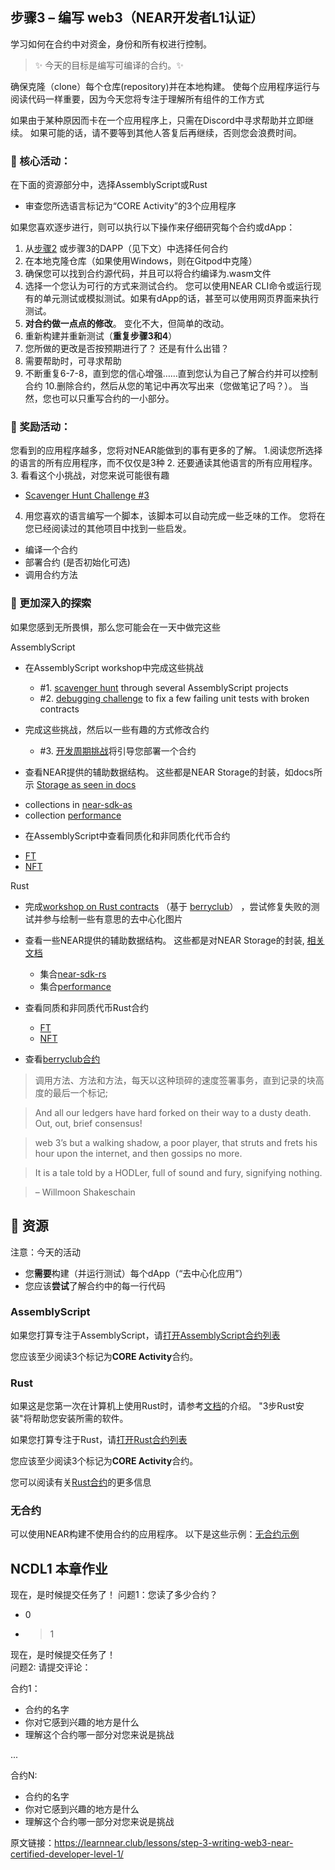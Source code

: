 ## 步骤3 – 编写 web3（NEAR开发者L1认证）
学习如何在合约中对资金，身份和所有权进行控制。

> :sparkles: 今天的目标是编写可编译的合约。:sparkles: 

确保克隆（clone）每个仓库(repository)并在本地构建。 使每个应用程序运行与阅读代码一样重要，因为今天您将专注于理解所有组件的工作方式

如果由于某种原因而卡在一个应用程序上，只需在Discord中寻求帮助并立即继续。 如果可能的话，请不要等到其他人答复后再继续，否则您会浪费时间。

### :green_book: 核心活动：
在下面的资源部分中，选择AssemblyScript或Rust
* 审查您所选语言标记为“CORE Activity”的3个应用程序

如果您喜欢逐步进行，则可以执行以下操作来仔细研究每个合约或dApp：

1. 从[步骤2](https://learnnear.club/lessons/step-2-reading-web3-near-certified-developer-level-1/) 或步骤3的DAPP（见下文）中选择任何合约
2. 在本地克隆仓库（如果使用Windows，则在Gitpod中克隆）
3. 确保您可以找到合约源代码，并且可以将合约编译为.wasm文件
4. 选择一个您认为可行的方式来测试合约。 您可以使用NEAR CLI命令或运行现有的单元测试或模拟测试。如果有dApp的话，甚至可以使用网页界面来执行测试。
5. **对合约做一点点的修改**。 变化不大，但简单的改动。
6. 重新构建并重新测试（**重复步骤3和4**）
7. 您所做的更改是否按预期进行了？ 还是有什么出错？
8. 需要帮助时，可寻求帮助
9. 不断重复6-7-8，直到您的信心增强……直到您认为自己了解合约并可以控制合约
   10.删除合约，然后从您的笔记中再次写出来（您做笔记了吗？）。 当然，您也可以只重写合约的一小部分。


### :blue_book: 奖励活动：
您看到的应用程序越多，您将对NEAR能做到的事有更多的了解。
1.阅读您所选择的语言的所有应用程序，而不仅仅是3种
2. 还要通读其他语言的所有应用程序。
3. 看看这个小挑战，对您来说可能很有趣
* [Scavenger Hunt Challenge #3](https://hackmd.io/@nearly-learning/hunt-03)

4. 用您喜欢的语言编写一个脚本，该脚本可以自动完成一些乏味的工作。 您将在您已经阅读过的其他项目中找到一些启发。
* 编译一个合约
* 部署合约 (是否初始化可选)
* 调用合约方法


### :orange_book: 更加深入的探索
如果您感到无所畏惧，那么您可能会在一天中做完这些

AssemblyScript
* 在AssemblyScript workshop中完成这些挑战
    - #1. [scavenger hunt](https://github.com/Learn-NEAR/workshop--exploring-assemblyscript-contracts#activityscavenger-hunt) through several AssemblyScript projects
    - #2. [debugging challenge](https://github.com/Learn-NEAR/workshop--exploring-assemblyscript-contracts#activitydebugging-challenge) to fix a few failing unit tests with broken contracts

* 完成这些挑战，然后以一些有趣的方式修改合约
    - #3. [开发周期挑战](https://github.com/Learn-NEAR/workshop--exploring-assemblyscript-contracts#activitydevelopment-lifecycle)将引导您部署一个合约

* 查看NEAR提供的辅助数据结构。 这些都是NEAR Storage的封装，如docs所示 [Storage as seen in docs](https://docs.near.org/docs/concepts/data-storage#docsNav)
-  collections in [near-sdk-as](https://github.com/near/near-sdk-as/tree/master/sdk-core/assembly/collections)
-  collection [performance](https://github.com/near-examples/collection-examples-as)

* 在AssemblyScript中查看同质化和非同质化代币合约
-  [FT](https://github.com/near-examples/FT)
-  [NFT](https://github.com/near-examples/NFT)

Rust
* 完成[workshop on Rust contracts](https://github.com/Learn-NEAR/workshop--berry-club-bot) （基于 [berryclub](https://berryclub.io/)） ，尝试修复失败的测试并参与绘制一些有意思的去中心化图片
* 查看一些NEAR提供的辅助数据结构。 这些都是对NEAR Storage的封装, [相关文档](https://docs.near.org/docs/concepts/data-storage#docsNav)
    * 集合[near-sdk-rs](https://github.com/near/near-sdk-rs/tree/master/near-sdk/src/collections)
    * 集合[performance](https://github.com/near-examples/collection-examples-rs)

* 查看同质和非同质代币Rust合约
    * [FT](https://github.com/near-examples/FT)
    * [NFT](https://github.com/near-examples/NFT)
* 查看[berryclub合约](https://github.com/evgenykuzyakov/berryclub)


>调用方法、方法和方法，每天以这种琐碎的速度签署事务，直到记录的块高度的最后一个标记;

>And all our ledgers have hard forked on their way to a dusty death. Out, out, brief consensus!

>web 3’s but a walking shadow, a poor player, that struts and frets his hour upon the internet, and then gossips no more.

>It is a tale told by a HODLer, full of sound and fury, signifying nothing.

>– Willmoon Shakeschain


## :dart: 资源
注意：今天的活动

* 您**需要**构建（并运行测试）每个dApp（“去中心化应用”）
* 您应该**尝试**了解合约中的每一行代码

### AssemblyScript
如果您打算专注于AssemblyScript，请[打开AssemblyScript合约列表](https://airtable.com/shrzKsvgmkM8lvfpp/tblm1quryzSbqBzCK)

您应该至少阅读3个标记为**CORE Activity**合约。


### Rust
如果这是您第一次在计算机上使用Rust时，请参考[文档](https://docs.near.org/docs/tutorials/contracts/intro-to-rust)的介绍。 "3步Rust安装"将帮助您安装所需的软件。

如果您打算专注于Rust，请[打开Rust合约列表](https://airtable.com/shrY5TMWP96L9wSyP/tblm1quryzSbqBzCK)

您应该至少阅读3个标记为**CORE Activity**合约。

您可以阅读有关[Rust合约](https://hackmd.io/@nearly-learning/contract-basics-rust)的更多信息

### 无合约
可以使用NEAR构建不使用合约的应用程序。
以下是这些示例：[无合约示例](https://airtable.com/shr5VqiNCEoPWl0JQ/tblm1quryzSbqBzCK)


## NCDL1 本章作业
现在，是时候提交任务了！
问题1：您读了多少合约？
* 0
* >1

现在，是时候提交任务了！  
问题2:  请提交评论：

合约1：
* 合约的名字
* 你对它感到兴趣的地方是什么
* 理解这个合约哪一部分对您来说是挑战

...

合约N:
* 合约的名字
* 你对它感到兴趣的地方是什么
* 理解这个合约哪一部分对您来说是挑战


原文链接：https://learnnear.club/lessons/step-3-writing-web3-near-certified-developer-level-1/
